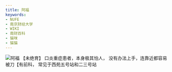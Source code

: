 ```yaml
---
title: 阿福
keywords:
- NUFE
- 南京财经大学
- WIKI
- 南财百科
- 猫咪
- 猫猫
---
```

![阿福](/mao/阿福.jpg)
【未绝育】
口炎重症患者，本身极其怕人，
没有办法上手，连靠近都容易被刀【有前科，
常见于西苑五号站和二三号站